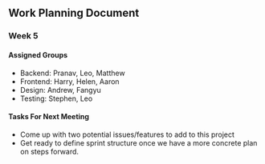 ## Work Planning Document
### Week 5
#### Assigned Groups
- Backend: Pranav, Leo, Matthew
- Frontend: Harry, Helen, Aaron
- Design: Andrew, Fangyu
- Testing: Stephen, Leo

#### Tasks For Next Meeting
- Come up with two potential issues/features to add to this project
- Get ready to define sprint structure once we have a more concrete plan on steps forward.
